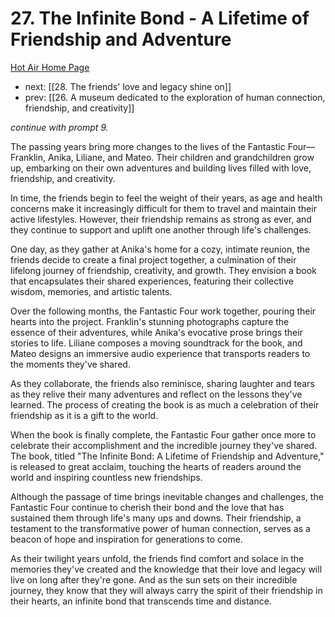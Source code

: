 # 27. The Infinite Bond - A Lifetime of Friendship and Adventure

[Hot Air Home Page](https://hotair.peterkaminski.wiki/) 
 - next: [[28. The friends' love and legacy shine on]] 
 - prev: [[26. A museum dedicated to the exploration of human connection, friendship, and creativity]]

_continue with prompt 9._

The passing years bring more changes to the lives of the Fantastic Four—Franklin, Anika, Liliane, and Mateo. Their children and grandchildren grow up, embarking on their own adventures and building lives filled with love, friendship, and creativity.

In time, the friends begin to feel the weight of their years, as age and health concerns make it increasingly difficult for them to travel and maintain their active lifestyles. However, their friendship remains as strong as ever, and they continue to support and uplift one another through life's challenges.

One day, as they gather at Anika's home for a cozy, intimate reunion, the friends decide to create a final project together, a culmination of their lifelong journey of friendship, creativity, and growth. They envision a book that encapsulates their shared experiences, featuring their collective wisdom, memories, and artistic talents.

Over the following months, the Fantastic Four work together, pouring their hearts into the project. Franklin's stunning photographs capture the essence of their adventures, while Anika's evocative prose brings their stories to life. Liliane composes a moving soundtrack for the book, and Mateo designs an immersive audio experience that transports readers to the moments they've shared.

As they collaborate, the friends also reminisce, sharing laughter and tears as they relive their many adventures and reflect on the lessons they've learned. The process of creating the book is as much a celebration of their friendship as it is a gift to the world.

When the book is finally complete, the Fantastic Four gather once more to celebrate their accomplishment and the incredible journey they've shared. The book, titled "The Infinite Bond: A Lifetime of Friendship and Adventure," is released to great acclaim, touching the hearts of readers around the world and inspiring countless new friendships.

Although the passage of time brings inevitable changes and challenges, the Fantastic Four continue to cherish their bond and the love that has sustained them through life's many ups and downs. Their friendship, a testament to the transformative power of human connection, serves as a beacon of hope and inspiration for generations to come.

As their twilight years unfold, the friends find comfort and solace in the memories they've created and the knowledge that their love and legacy will live on long after they're gone. And as the sun sets on their incredible journey, they know that they will always carry the spirit of their friendship in their hearts, an infinite bond that transcends time and distance.


